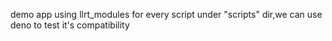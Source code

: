 demo app using llrt_modules
for every script under "scripts" dir,we can use deno to test it's compatibility
